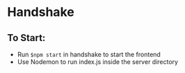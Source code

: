 # Handshake

## To Start:
- Run `$npm start` in handshake to start the frontend
- Use Nodemon to run index.js inside the server directory
